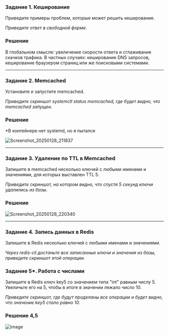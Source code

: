 ### Задание 1. Кеширование 

Приведите примеры проблем, которые может решить кеширование. 

*Приведите ответ в свободной форме.*

### Решение
В глобальном смысле: увеличение скорости ответа и сглаживание скачков трафика.
В частных случаях: кеширование DNS запросов, кеширование браузером страниц или же поисковыми системами. 

---

### Задание 2. Memcached

Установите и запустите memcached.

*Приведите скриншот systemctl status memcached, где будет видно, что memcached запущен.*

### Решение

*В контейнере нет systemd, но я пытался

![Screenshot_20250128_211837](https://github.com/user-attachments/assets/ad543b09-6891-46d3-9166-6094d0137624)



---

### Задание 3. Удаление по TTL в Memcached

Запишите в memcached несколько ключей с любыми именами и значениями, для которых выставлен TTL 5. 

*Приведите скриншот, на котором видно, что спустя 5 секунд ключи удалились из базы.*

### Решение
![Screenshot_20250128_220340](https://github.com/user-attachments/assets/e212a60c-eb11-4010-b244-784e8f511b73)


---

### Задание 4. Запись данных в Redis

Запишите в Redis несколько ключей с любыми именами и значениями. 

*Через redis-cli достаньте все записанные ключи и значения из базы, приведите скриншот этой операции.*

### Задание 5*. Работа с числами 

Запишите в Redis ключ key5 со значением типа "int" равным числу 5. Увеличьте его на 5, чтобы в итоге в значении лежало число 10.  

*Приведите скриншот, где будут проделаны все операции и будет видно, что значение key5 стало равно 10.*

### Решение 4,5

![image](https://github.com/user-attachments/assets/6254e8e6-d0f2-465e-b926-903fcecfd6d8)



